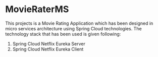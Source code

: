 # MovieRaterMS
This projects is a Movie Rating Application which has been designed in micro services architecture using Spring Cloud technologies.
The technology stack that has been used is given following:
1. Spring Cloud Netflix Eureka Server
2. Spring Cloud Netflix Eureka Client


